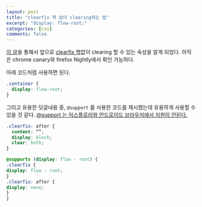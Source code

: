 ```yaml
---
layout: post
title: "clearfix 핵 없이 clearing하는 법"
excerpt: "display: flow-root;"
categories: [css]
comments: false
---
```


[이 글](https://rachelandrew.co.uk/archives/2017/01/24/the-end-of-the-clearfix-hack/?utm_source=frontendfocus&utm_medium=email)을 통해서
앞으로 [clearfix 핵](http://cssmojo.com/the-very-latest-clearfix-reloaded/)없이 clearing 할 수 있는 속성을 알게 되었다.
아직은 chrome canary와 firefox Nightly에서 확인 가능하다.

아래 코드처럼 사용하면 된다.

```css
.container {
  display: flow-root;
}
```

그리고 유용한 덧글내용 중,
`@support` 를 사용한 코드를 제시했는데 유용하게 사용할 수 있을 것 같다.
[@support 는 익스플로러와 안드로이드 브라우저에서 지원이 안된다.](http://caniuse.com/#search=%40support)

```css
.clearfix: after {
  content: “”;
  display: block;
  clear: both;
}

@supports (display: flow - root) {
.clearfix {
display: flow - root;
}
.clearfix: after {
display: none;
}
}
```

